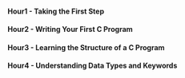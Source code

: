 #### Hour1 - Taking the First Step
#### Hour2 - Writing Your First C Program
#### Hour3 - Learning the Structure of a C Program
#### Hour4 - Understanding Data Types and Keywords














